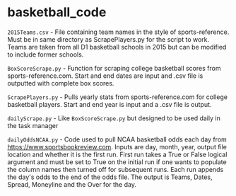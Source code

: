 # basketball_code

`2015Teams.csv` - File containing team names in the style of sports-reference. Must be in same directory as ScrapePlayers.py for the script to work. Teams are taken from all D1 basketball schools in 2015 but can be modified to include former schools.

`BoxScoreScrape.py` - Function for scraping college basketball scores from sports-reference.com. Start and end dates are input and .csv file is outputted with complete box scores.

`ScrapePlayers.py` - Pulls yearly stats from sports-reference.com for college basketball players. Start and end year is input and a .csv file is output. 

`dailyScrape.py` - Like `BoxScoreScrape.py` but designed to be used daily in the task manager

`dailyOddsNCAA.py` - Code used to pull NCAA basketball odds each day from https://www.sportsbookreview.com. Inputs are day, month, year, output file location and whether it is the first run. First run takes a True or False logical argument and must be set to True on the initial run if one wants to populate the column names then turned off for subsequent runs. Each run appends the day's odds to the end of the odds file. The output is Teams, Dates, Spread, Moneyline and the Over for the day.
